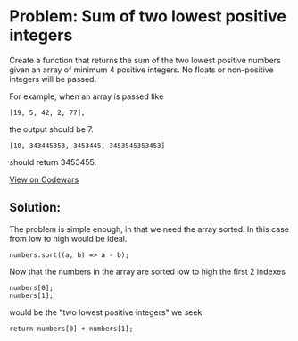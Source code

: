 # Problem: Sum of two lowest positive integers

Create a function that returns the sum of the two lowest positive numbers given an array of minimum 4 positive integers. No floats or non-positive integers will be passed.

For example, when an array is passed like
```
[19, 5, 42, 2, 77],
```
the output should be 7.
```
[10, 343445353, 3453445, 3453545353453]
```
should return 3453455.

[View on Codewars](https://www.codewars.com/kata/558fc85d8fd1938afb000014)

## Solution:

The problem is simple enough, in that we need the array sorted. In this case from low to high would be ideal.
```
numbers.sort((a, b) => a - b);
```
Now that the numbers in the array are sorted low to high the first 2 indexes
```
numbers[0];
numbers[1];
```
would be the "two lowest positive integers" we seek.
```
return numbers[0] + numbers[1];
```
